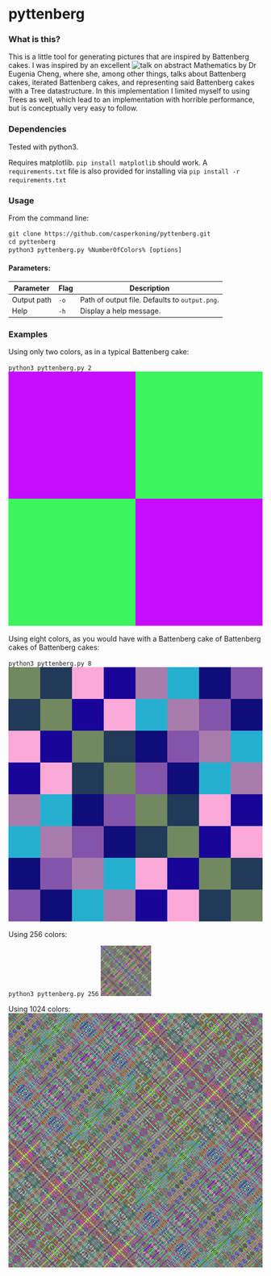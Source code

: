 # pyttenberg

### What is this?
This is a little tool for generating pictures that are inspired by Battenberg cakes.
I was inspired by an excellent ![talk](https://www.youtube.com/watch?v=j7BArZJxL9M) on abstract Mathematics by Dr Eugenia
Cheng, where she, among other things, talks about Battenberg cakes, iterated Battenberg cakes, and representing said
Battenberg cakes with a Tree datastructure. In this implementation I limited myself to using Trees as well, which lead
to an implementation with horrible performance, but is conceptually very easy to follow.

### Dependencies

Tested with python3.

Requires matplotlib. `pip install matplotlib` should work. A `requirements.txt` file is also provided for installing via
`pip install -r requirements.txt`

### Usage

From the command line:
```
git clone https://github.com/casperkoning/pyttenberg.git
cd pyttenberg
python3 pyttenberg.py %NumberOfColors% [options]
```

#### Parameters:
Parameter   | Flag | Description
------------|------|------------
Output path | `-o` | Path of output file. Defaults to `output.png`.
Help        | `-h` | Display a help message.

### Examples

Using only two colors, as in a typical Battenberg cake:

`python3 pyttenberg.py 2`
![2_colors](/examples/output_2_colors.png)

Using eight colors, as you would have with a Battenberg cake of Battenberg cakes of Battenberg cakes:

`python3 pyttenberg.py 8`
![8_colors](/examples/output_8_colors.png)

Using 256 colors:

`python3 pyttenberg.py 256`
<img src="/examples/output_256_colors.png" width="100">

Using 1024 colors:
![1024_colors](/examples/output_1024_colors.png)
